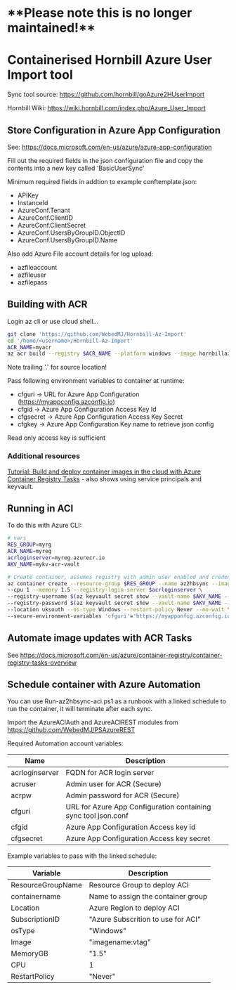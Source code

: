 # \*\*Please note this is no longer maintained!\*\*

# Containerised Hornbill Azure User Import tool

Sync tool source: <https://github.com/hornbill/goAzure2HUserImport>

Hornbill Wiki: <https://wiki.hornbill.com/index.php/Azure_User_Import>

## Store Configuration in Azure App Configuration

See: <https://docs.microsoft.com/en-us/azure/azure-app-configuration>

Fill out the required fields in the json configuration file and copy the contents into a new key called 'BasicUserSync'

Minimum required fields in addtion to example conftemplate.json:

* APIKey
* InstanceId
* AzureConf.Tenant
* AzureConf.ClientID
* AzureConf.ClientSecret
* AzureConf.UsersByGroupID.ObjectID
* AzureConf.UsersByGroupID.Name

Also add Azure File account details for log upload:

* azfileaccount
* azfileuser
* azfilepass

## Building with ACR

Login az cli or use cloud shell...

```sh
git clone 'https://github.com/WebedMJ/Hornbill-Az-Import'
cd '/home/<username>/Hornbill-Az-Import'
ACR_NAME=myacr
az acr build --registry $ACR_NAME --platform windows --image hornbillazimport:v1 .
```

Note trailing '.' for source location!

Pass following environment variables to container at runtime:

* cfguri -> URL for Azure App Configuration (<https://myappconfig.azconfig.io>)
* cfgid -> Azure App Configuration Access Key Id
* cfgsecret -> Azure App Configuration Access Key Secret
* cfgkey -> Azure App Configuration Key name to retrieve json config

Read only access key is sufficient

### Additional resources

[Tutorial: Build and deploy container images in the cloud with Azure Container Registry Tasks](https://docs.microsoft.com/en-us/azure/container-registry/container-registry-tutorial-quick-task) - also shows using service principals and keyvault.

## Running in ACI

To do this with Azure CLI:

```sh
# vars
RES_GROUP=myrg
ACR_NAME=myreg
acrloginserver=myreg.azurecr.io
AKV_NAME=mykv-acr-vault

# Create container, assumes registry with admin user enabled and credentials stored in Key Vaul as per MS ACR tutorial...
az container create --resource-group $RES_GROUP --name az2hbsync --image myreg.azurecr.io/hornbillazimport:v1 \
--cpu 1 --memory 1.5 --registry-login-server $acrloginserver \
--registry-username $(az keyvault secret show --vault-name $AKV_NAME --name $ACR_NAME-pull-usr --query value -o tsv) \
--registry-password $(az keyvault secret show --vault-name $AKV_NAME --name $ACR_NAME-pull-pwd --query value -o tsv) \
--location uksouth --os-type Windows --restart-policy Never --no-wait \
--secure-environment-variables 'cfguri'='https://myapponfig.azconfig.io' 'cfgid'='accesskeyid' 'cfgsecret'='accesskeysupersecret' 'cfgkey'='BasicUserSync'
```

## Automate image updates with ACR Tasks

See <https://docs.microsoft.com/en-us/azure/container-registry/container-registry-tasks-overview>

## Schedule container with Azure Automation

You can use Run-az2hbsync-aci.ps1 as a runbook with a linked schedule to run the container, it will terminate after each sync.

Import the AzureACIAuth and AzureACIREST modules from <https://github.com/WebedMJ/PSAzureREST>

Required Automation account variables:

| Name           | Description                                                    |
|----------------|----------------------------------------------------------------|
| acrloginserver | FQDN for ACR login server                                      |
| acruser        | Admin user for ACR (Secure)                                    |
| acrpw          | Admin password for ACR (Secure)                                |
| cfguri         | URL for Azure App Configuration containing sync tool json.conf |
| cfgid          | Azure App Configuration Access key id                          |
| cfgsecret      | Azure App Configuration Access key secret                      |

Example variables to pass with the linked schedule:

| Variable          | Description                        |
|-------------------|------------------------------------|
| ResourceGroupName | Resource Group to deploy ACI       |
| containername     | Name to assign the container group |
| Location          | Azure Region to deploy ACI         |
| SubscriptionID    | "Azure Subscrition to use for ACI" |
| osType            | "Windows"                          |
| Image             | "imagename:vtag"                   |
| MemoryGB          | "1.5"                              |
| CPU               | 1                                  |
| RestartPolicy     | "Never"                            |
